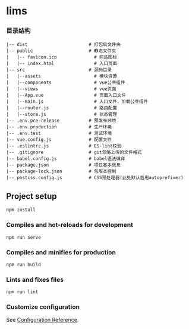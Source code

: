 # lims

### 目录结构

```
|-- dist                       # 打包后文件夹            
|-- public                     # 静态文件夹                                   
|   |-- favicon.ico              # 网站图标    
|   |-- index.html               # 入口页面
|-- src                        # 源码目录         
|   |--assets                    # 模块资源
|   |--components                # vue公共组件
|   |--views                     # vue页面    
|   |--App.vue                   # 页面入口文件
|   |--main.js                   # 入口文件，加载公共组件
|   |--router.js                 # 路由配置
|   |--store.js                  # 状态管理
|-- .env.pre-release           # 预发布环境    
|-- .env.production            # 生产环境       
|-- .env.test                  # 测试环境  
|-- vue.config.js              # 配置文件 
|-- .eslintrc.js               # ES-lint校验                   
|-- .gitignore                 # git忽略上传的文件格式   
|-- babel.config.js            # babel语法编译                        
|-- package.json               # 项目基本信息 
|-- package-lock.json          # 包版本控制 
|-- postcss.config.js          # CSS预处理器(此处默认启用autoprefixer)
```

## Project setup

```
npm install
```

### Compiles and hot-reloads for development
```
npm run serve
```

### Compiles and minifies for production
```
npm run build
```

### Lints and fixes files
```
npm run lint
```

### Customize configuration
See [Configuration Reference](https://cli.vuejs.org/config/).
